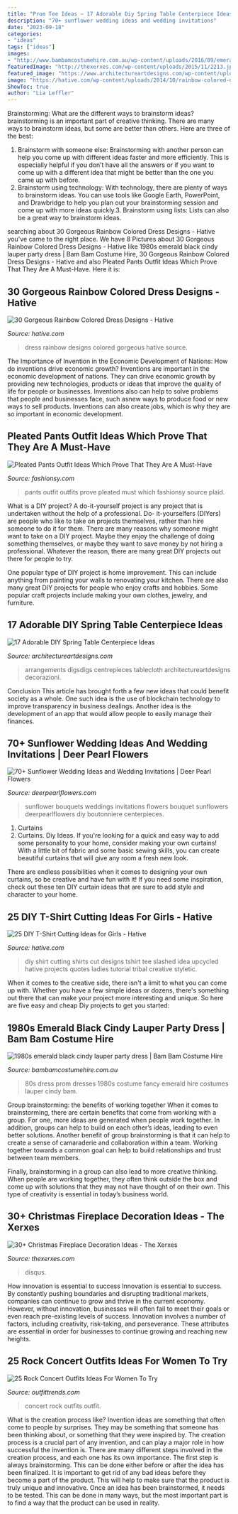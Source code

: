 ```yaml
---
title: "Prom Tee Ideas ~ 17 Adorable Diy Spring Table Centerpiece Ideas"
description: "70+ sunflower wedding ideas and wedding invitations"
date: "2023-09-18"
categories:
- "ideas"
tags: ["ideas"]
images:
- "http://www.bambamcostumehire.com.au/wp-content/uploads/2016/09/emerald_black_80s_party_dress1.jpg"
featuredImage: "http://thexerxes.com/wp-content/uploads/2015/11/2213.jpg"
featured_image: "https://www.architectureartdesigns.com/wp-content/uploads/2015/03/615.jpg"
image: "https://hative.com/wp-content/uploads/2014/10/rainbow-colored-dress/2-rainbow-colored-dress-designs.jpg"
ShowToc: true
author: "Lia Leffler"
---
```



Brainstorming: What are the different ways to brainstorm ideas?
brainstorming is an important part of creative thinking. There are many ways to brainstorm ideas, but some are better than others. Here are three of the best:
1. Brainstorm with someone else: Brainstorming with another person can help you come up with different ideas faster and more efficiently. This is especially helpful if you don’t have all the answers or if you want to come up with a different idea that might be better than the one you came up with before.
2. Brainstorm using technology: With technology, there are plenty of ways to brainstorm ideas. You can use tools like Google Earth, PowerPoint, and Drawbridge to help you plan out your brainstorming session and come up with more ideas quickly.3. Brainstorm using lists: Lists can also be a great way to brainstorm ideas.

	

		
searching about 30 Gorgeous Rainbow Colored Dress Designs - Hative you've came to the right place. We have 8 Pictures about 30 Gorgeous Rainbow Colored Dress Designs - Hative like 1980s emerald black cindy lauper party dress | Bam Bam Costume Hire, 30 Gorgeous Rainbow Colored Dress Designs - Hative and also Pleated Pants Outfit Ideas Which Prove That They Are A Must-Have. Here it is:
		
    
## 30 Gorgeous Rainbow Colored Dress Designs - Hative

<img loading=lazy src="https://hative.com/wp-content/uploads/2014/10/rainbow-colored-dress/2-rainbow-colored-dress-designs.jpg" onerror="this.onerror=null;this.src='https://tse1.mm.bing.net/th?id=OIP.O1xh39cyaoTDtLrbhLdlQwHaLI&amp;pid=15.1';" alt="30 Gorgeous Rainbow Colored Dress Designs - Hative">

_Source: hative.com_

>dress rainbow designs colored gorgeous hative source. 

	

The Importance of Invention in the Economic Development of Nations: How do inventions drive economic growth?
Inventions are important in the economic development of nations. They can drive economic growth by providing new technologies, products or ideas that improve the quality of life for people or businesses. Inventions also can help to solve problems that people and businesses face, such asnew ways to produce food or new ways to sell products. Inventions can also create jobs, which is why they are so important in economic development.

    
## Pleated Pants Outfit Ideas Which Prove That They Are A Must-Have

<img loading=lazy src="http://fashionsy.com/wp-content/uploads/2018/02/plaid-pants-outfits-6-.jpg" onerror="this.onerror=null;this.src='https://tse3.mm.bing.net/th?id=OIP.1cxMRvoIdGJnMDP-4e8gYgHaL0&amp;pid=15.1';" alt="Pleated Pants Outfit Ideas Which Prove That They Are A Must-Have">

_Source: fashionsy.com_

>pants outfit outfits prove pleated must which fashionsy source plaid. 

	

What is a DIY project?
A do-it-yourself project is any project that is undertaken without the help of a professional. Do- it-yourselfers (DIYers) are people who like to take on projects themselves, rather than hire someone to do it for them.
There are many reasons why someone might want to take on a DIY project. Maybe they enjoy the challenge of doing something themselves, or maybe they want to save money by not hiring a professional. Whatever the reason, there are many great DIY projects out there for people to try.

One popular type of DIY project is home improvement. This can include anything from painting your walls to renovating your kitchen. There are also many great DIY projects for people who enjoy crafts and hobbies. Some popular craft projects include making your own clothes, jewelry, and furniture.

    
## 17 Adorable DIY Spring Table Centerpiece Ideas

<img loading=lazy src="https://www.architectureartdesigns.com/wp-content/uploads/2015/03/615.jpg" onerror="this.onerror=null;this.src='https://tse1.mm.bing.net/th?id=OIP.qmC40T4nOeTAMtNPw77ZagHaLH&amp;pid=15.1';" alt="17 Adorable DIY Spring Table Centerpiece Ideas">

_Source: architectureartdesigns.com_

>arrangements digsdigs centrepieces tablecloth architectureartdesigns decorazioni. 

	

Conclusion
This article has brought forth a few new ideas that could benefit society as a whole. One such idea is the use of blockchain technology to improve transparency in business dealings. Another idea is the development of an app that would allow people to easily manage their finances.

    
## 70+ Sunflower Wedding Ideas And Wedding Invitations | Deer Pearl Flowers

<img loading=lazy src="http://www.deerpearlflowers.com/wp-content/uploads/2015/05/sunflower-bouquets-for-weddings-683x1024.jpg" onerror="this.onerror=null;this.src='https://tse3.mm.bing.net/th?id=OIP.pmCu3BRKyI5d3QMrwFKiKQHaLG&amp;pid=15.1';" alt="70+ Sunflower Wedding Ideas and Wedding Invitations | Deer Pearl Flowers">

_Source: deerpearlflowers.com_

>sunflower bouquets weddings invitations flowers bouquet sunflowers deerpearlflowers diy boutonniere centerpieces. 

	

1. Curtains
1. Curtains. Diy Ideas.
If you're looking for a quick and easy way to add some personality to your home, consider making your own curtains! With a little bit of fabric and some basic sewing skills, you can create beautiful curtains that will give any room a fresh new look.

There are endless possibilities when it comes to designing your own curtains, so be creative and have fun with it! If you need some inspiration, check out these ten DIY curtain ideas that are sure to add style and character to your home.

    
## 25 DIY T-Shirt Cutting Ideas For Girls - Hative

<img loading=lazy src="https://hative.com/wp-content/uploads/2014/11/diy-tshirt-cutting-ideas/3-blue-slashed-tshirt.jpg" onerror="this.onerror=null;this.src='https://tse2.mm.bing.net/th?id=OIP.E6jn1okoD14yKQy3cVxZBwHaJ4&amp;pid=15.1';" alt="25 DIY T-Shirt Cutting Ideas for Girls - Hative">

_Source: hative.com_

>diy shirt cutting shirts cut designs tshirt tee slashed idea upcycled hative projects quotes ladies tutorial tribal creative styletic. 

	

When it comes to the creative side, there isn't a limit to what you can come up with. Whether you have a few simple ideas or dozens, there's something out there that can make your project more interesting and unique. So here are five easy and cheap Diy projects to get you started: 

    
## 1980s Emerald Black Cindy Lauper Party Dress | Bam Bam Costume Hire

<img loading=lazy src="http://www.bambamcostumehire.com.au/wp-content/uploads/2016/09/emerald_black_80s_party_dress1.jpg" onerror="this.onerror=null;this.src='https://tse1.mm.bing.net/th?id=OIP.RbaLLd68R93b_LjSvv75bwHaJ4&amp;pid=15.1';" alt="1980s emerald black cindy lauper party dress | Bam Bam Costume Hire">

_Source: bambamcostumehire.com.au_

>80s dress prom dresses 1980s costume fancy emerald hire costumes lauper cindy bam. 

	

Group brainstorming: the benefits of working together
When it comes to brainstorming, there are certain benefits that come from working with a group. For one, more ideas are generated when people work together. In addition, groups can help to build on each other’s ideas, leading to even better solutions.
Another benefit of group brainstorming is that it can help to create a sense of camaraderie and collaboration within a team. Working together towards a common goal can help to build relationships and trust between team members.

Finally, brainstorming in a group can also lead to more creative thinking. When people are working together, they often think outside the box and come up with solutions that they may not have thought of on their own. This type of creativity is essential in today’s business world.

    
## 30+ Christmas Fireplace Decoration Ideas - The Xerxes

<img loading=lazy src="http://thexerxes.com/wp-content/uploads/2015/11/2213.jpg" onerror="this.onerror=null;this.src='https://tse1.mm.bing.net/th?id=OIP.2ugcZW1JnyCinJabotldXQHaK0&amp;pid=15.1';" alt="30+ Christmas Fireplace Decoration Ideas - The Xerxes">

_Source: thexerxes.com_

>disqus. 

	

How innovation is essential to success
Innovation is essential to success. By constantly pushing boundaries and disrupting traditional markets, companies can continue to grow and thrive in the current economy. However, without innovation, businesses will often fail to meet their goals or even reach pre-existing levels of success. Innovation involves a number of factors, including creativity, risk-taking, and perseverance. These attributes are essential in order for businesses to continue growing and reaching new heights.

    
## 25 Rock Concert Outfits Ideas For Women To Try

<img loading=lazy src="https://www.outfittrends.com/wp-content/uploads/2018/05/Boho-chic-concert-outfit.jpg" onerror="this.onerror=null;this.src='https://tse2.mm.bing.net/th?id=OIP.2m4vosglOpBWTo2EaKMuhQAAAA&amp;pid=15.1';" alt="25 Rock Concert Outfits Ideas For Women To Try">

_Source: outfittrends.com_

>concert rock outfits outfit. 

	

What is the creation process like?
Invention ideas are something that often come to people by surprises. They may be something that someone has been thinking about, or something that they were inspired by. The creation process is a crucial part of any invention, and can play a major role in how successful the invention is. There are many different steps involved in the creation process, and each one has its own importance. 
The first step is always brainstorming. This can be done either before or after the idea has been finalized. It is important to get rid of any bad ideas before they become a part of the product. This will help to make sure that the product is truly unique and innovative. Once an idea has been brainstormed, it needs to be tested. This can be done in many ways, but the most important part is to find a way that the product can be used in reality.

